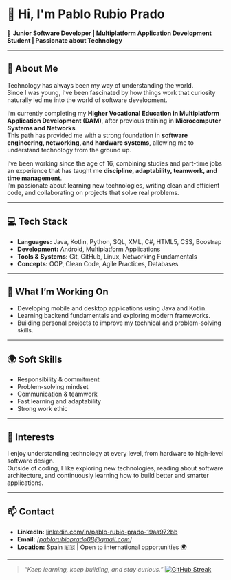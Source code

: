 # 👋 Hi, I'm Pablo Rubio Prado

🎯 **Junior Software Developer | Multiplatform Application Development Student | Passionate about Technology**

---

## 🧠 About Me

Technology has always been my way of understanding the world.  
Since I was young, I’ve been fascinated by how things work that curiosity naturally led me into the world of software development.

I’m currently completing my **Higher Vocational Education in Multiplatform Application Development (DAM)**, after previous training in **Microcomputer Systems and Networks**.  
This path has provided me with a strong foundation in **software engineering, networking, and hardware systems**, allowing me to understand technology from the ground up.

I’ve been working since the age of 16, combining studies and part-time jobs an experience that has taught me **discipline, adaptability, teamwork, and time management**.  
I’m passionate about learning new technologies, writing clean and efficient code, and collaborating on projects that solve real problems.

---

## 💻 Tech Stack

- **Languages:** Java, Kotlin, Python, SQL, XML, C#, HTML5, CSS, Boostrap  
- **Development:** Android, Multiplatform Applications  
- **Tools & Systems:** Git, GitHub, Linux, Networking Fundamentals  
- **Concepts:** OOP, Clean Code, Agile Practices, Databases

---

## 🚀 What I’m Working On

- Developing mobile and desktop applications using Java and Kotlin.  
- Learning backend fundamentals and exploring modern frameworks.  
- Building personal projects to improve my technical and problem-solving skills.

---

## 🌍 Soft Skills

- Responsibility & commitment  
- Problem-solving mindset  
- Communication & teamwork  
- Fast learning and adaptability  
- Strong work ethic

---

## 🧩 Interests

I enjoy understanding technology at every level, from hardware to high-level software design.  
Outside of coding, I like exploring new technologies, reading about software architecture, and continuously learning how to build better and smarter applications.

---

## 📫 Contact

- **LinkedIn:** [linkedin.com/in/pablo-rubio-prado-19aa972bb](https://www.linkedin.com/in/pablo-rubio-prado-19aa972bb)  
- **Email:** _[pablorubioprado08@gmail.com]_  
- **Location:** Spain 🇪🇸 | Open to international opportunities 🌍

---
> _“Keep learning, keep building, and stay curious.”_
[![GitHub Streak](https://github-readme-streak-stats.herokuapp.com?user=pablo13p&theme=highcontrast)](https://git.io/streak-stats)
